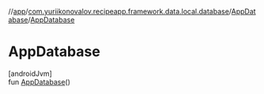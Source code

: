 //[app](../../../index.md)/[com.yuriikonovalov.recipeapp.framework.data.local.database](../index.md)/[AppDatabase](index.md)/[AppDatabase](-app-database.md)

# AppDatabase

[androidJvm]\
fun [AppDatabase](-app-database.md)()
